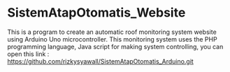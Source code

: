 # SistemAtapOtomatis_Website
This is a program to create an automatic roof monitoring system website using Arduino Uno microcontroller. This monitoring system uses the PHP programming language, Java script
for making system controlling, you can open this link : https://github.com/rizkysyawall/SistemAtapOtomatis_Arduino.git

